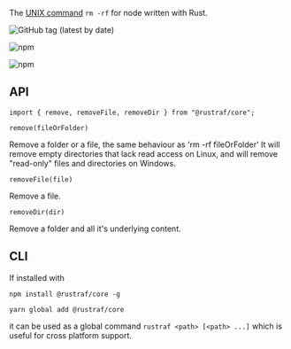 The [UNIX command](<http://en.wikipedia.org/wiki/Rm_(Unix)>) `rm -rf` for node written with Rust.

![GitHub tag (latest by date)](https://img.shields.io/github/v/tag/stijnvanhulle/rustraf?style=for-the-badge)

![npm](https://img.shields.io/npm/v/@rustraf/core?style=for-the-badge)

![npm](https://img.shields.io/npm/dm/@rustraf/core?style=for-the-badge)

## API

```
import { remove, removeFile, removeDir } from "@rustraf/core";
```

`remove(fileOrFolder)`

Remove a folder or a file, the same behaviour as 'rm -rf fileOrFolder'
It will remove empty directories that lack read access on Linux, and will remove "read-only" files and directories on Windows.

`removeFile(file)`

Remove a file.

`removeDir(dir)`

Remove a folder and all it's underlying content.

## CLI

If installed with

```
npm install @rustraf/core -g
```

```
yarn global add @rustraf/core
```

it can be used as a global
command `rustraf <path> [<path> ...]` which is useful for cross platform support.
